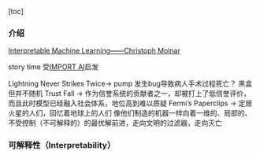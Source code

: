 [toc]

### 介绍

[Interpretable Machine Learning——Christoph Molnar](https://christophm.github.io/interpretable-ml-book/)

story time
受[IMPORT AI](https://jack-clark.net/)启发

Lightning Never Strikes Twice-> pump 发生bug导致病人手术过程死亡？ 黑盒但并不随机
Trust Fall -> 作为信誉系统的贡献者之一，却被打上了低信誉评价，而且此时模型已经融入社会体系，地位高到难以质疑
Fermi’s Paperclips -> 定居火星的人们，回忆着地球上的人们 像他们制造的机器一样向着一维的、局部的、不受控制（不可解释的）的最优解前进，走向文明的过滤器，走向灭亡

### 可解释性（Interpretability）
